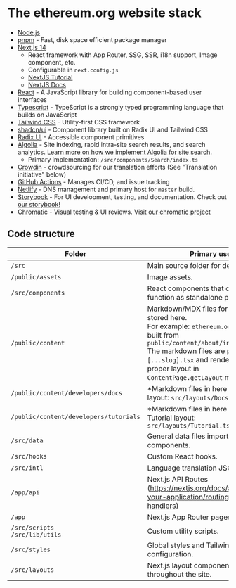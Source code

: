 # The ethereum.org website stack

- [Node.js](https://nodejs.org/)
- [pnpm](https://pnpm.io/) - Fast, disk space efficient package manager
- [Next.js 14](https://nextjs.org/)
  - React framework with App Router, SSG, SSR, i18n support, Image component, etc.
  - Configurable in `next.config.js`
  - [NextJS Tutorial](https://nextjs.org/learn)
  - [NextJS Docs](https://nextjs.org/docs)
- [React](https://react.dev/) - A JavaScript library for building component-based user interfaces
- [Typescript](https://www.typescriptlang.org/) - TypeScript is a strongly typed programming language that builds on JavaScript
- [Tailwind CSS](https://tailwindcss.com/) - Utility-first CSS framework
- [shadcn/ui](https://ui.shadcn.com/) - Component library built on Radix UI and Tailwind CSS
- [Radix UI](https://www.radix-ui.com/) - Accessible component primitives
- [Algolia](https://www.algolia.com/) - Site indexing, rapid intra-site search results, and search analytics. [Learn more on how we implement Algolia for site search](./site-search.md).
  - Primary implementation: `/src/components/Search/index.ts`
- [Crowdin](https://crowdin.com/) - crowdsourcing for our translation efforts (See "Translation initiative" below)
- [GitHub Actions](https://github.com/features/actions) - Manages CI/CD, and issue tracking
- [Netlify](https://www.netlify.com/) - DNS management and primary host for `master` build.
- [Storybook](https://storybook.js.org/) - For UI development, testing, and documentation. Check out [our storybook!](https://dev--63b7ea99632763723c7f4d6b.chromatic.com/)
- [Chromatic](https://www.chromatic.com/) - Visual testing & UI reviews. Visit [our chromatic project](https://www.chromatic.com/builds?appId=63b7ea99632763723c7f4d6b)

## Code structure

| Folder                                 | Primary use                                                                                                                                                                                                                                                           |
| -------------------------------------- | --------------------------------------------------------------------------------------------------------------------------------------------------------------------------------------------------------------------------------------------------------------------- |
| `/src`                                 | Main source folder for development.                                                                                                                                                                                                                                   |
| `/public/assets`                       | Image assets.                                                                                                                                                                                                                                                         |
| `/src/components`                      | React components that do not function as standalone pages.                                                                                                                                                                                                            |
| `/public/content`                      | Markdown/MDX files for site content stored here. <br>For example: `ethereum.org/about/` is built from `public/content/about/index.md` <br>The markdown files are parsed by `[...slug].tsx` and rendered using the proper layout in `ContentPage.getLayout` method. |
| `/public/content/developers/docs`      | \*Markdown files in here use the Docs layout: `src/layouts/Docs.tsx`                                                                                                                                                                                                  |
| `/public/content/developers/tutorials` | \*Markdown files in here use the Tutorial layout: `src/layouts/Tutorial.tsx`                                                                                                                                                                                          |
| `/src/data`                            | General data files importable by components.                                                                                                                                                                                                                          |
| `/src/hooks`                           | Custom React hooks.                                                                                                                                                                                                                                                   |
| `/src/intl`                            | Language translation JSON files.                                                                                                                                                                                                                                      |
| `/app/api`                             | Next.js API Routes (https://nextjs.org/docs/app/building-your-application/routing/route-handlers)                                                                                                                                                                    |
| `/app`                                 | Next.js App Router pages and layouts.                                                                                                                                                                                                                                |
| `/src/scripts`<br>`/src/lib/utils`     | Custom utility scripts.                                                                                                                                                                                                                                               |
| `/src/styles`                          | Global styles and Tailwind CSS configuration.                                                                                                                                                                                                                        |
| `/src/layouts`                         | Next.js layout components used throughout the site.                                                                                                                                                                                                                  |
